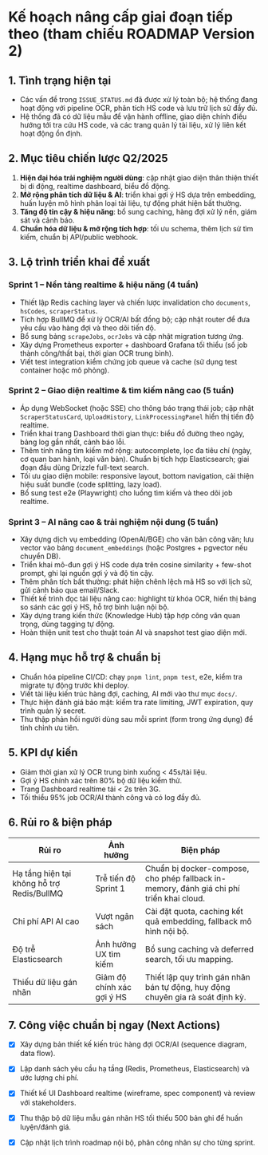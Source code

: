 # Kế hoạch nâng cấp giai đoạn tiếp theo (tham chiếu ROADMAP Version 2)

## 1. Tình trạng hiện tại
- Các vấn đề trong `ISSUE_STATUS.md` đã được xử lý toàn bộ; hệ thống đang hoạt động với pipeline OCR, phân tích HS code và lưu trữ lịch sử đầy đủ.
- Hệ thống đã có dữ liệu mẫu để vận hành offline, giao diện chính điều hướng tới tra cứu HS code, và các trang quản lý tài liệu, xử lý liên kết hoạt động ổn định.

## 2. Mục tiêu chiến lược Q2/2025
1. **Hiện đại hóa trải nghiệm người dùng**: cập nhật giao diện thân thiện thiết bị di động, realtime dashboard, biểu đồ động.
2. **Mở rộng phân tích dữ liệu & AI**: triển khai gợi ý HS dựa trên embedding, huấn luyện mô hình phân loại tài liệu, tự động phát hiện bất thường.
3. **Tăng độ tin cậy & hiệu năng**: bổ sung caching, hàng đợi xử lý nền, giám sát và cảnh báo.
4. **Chuẩn hóa dữ liệu & mở rộng tích hợp**: tối ưu schema, thêm lịch sử tìm kiếm, chuẩn bị API/public webhook.

## 3. Lộ trình triển khai đề xuất
### Sprint 1 – Nền tảng realtime & hiệu năng (4 tuần)
- Thiết lập Redis caching layer và chiến lược invalidation cho `documents`, `hsCodes`, `scraperStatus`.
- Tích hợp BullMQ để xử lý OCR/AI bất đồng bộ; cập nhật router để đưa yêu cầu vào hàng đợi và theo dõi tiến độ.
- Bổ sung bảng `scrapeJobs`, `ocrJobs` và cập nhật migration tương ứng.
- Xây dựng Prometheus exporter + dashboard Grafana tối thiểu (số job thành công/thất bại, thời gian OCR trung bình).
- Viết test integration kiểm chứng job queue và cache (sử dụng test container hoặc mô phỏng).

### Sprint 2 – Giao diện realtime & tìm kiếm nâng cao (5 tuần)
- Áp dụng WebSocket (hoặc SSE) cho thông báo trạng thái job; cập nhật `ScraperStatusCard`, `UploadHistory`, `LinkProcessingPanel` hiển thị tiến độ realtime.
- Triển khai trang Dashboard thời gian thực: biểu đồ đường theo ngày, bảng log gần nhất, cảnh báo lỗi.
- Thêm tính năng tìm kiếm mở rộng: autocomplete, lọc đa tiêu chí (ngày, cơ quan ban hành, loại văn bản). Chuẩn bị tích hợp Elasticsearch; giai đoạn đầu dùng Drizzle full-text search.
- Tối ưu giao diện mobile: responsive layout, bottom navigation, cải thiện hiệu suất bundle (code splitting, lazy load).
- Bổ sung test e2e (Playwright) cho luồng tìm kiếm và theo dõi job realtime.

### Sprint 3 – AI nâng cao & trải nghiệm nội dung (5 tuần)
- Xây dựng dịch vụ embedding (OpenAI/BGE) cho văn bản công văn; lưu vector vào bảng `document_embeddings` (hoặc Postgres + pgvector nếu chuyển DB).
- Triển khai mô-đun gợi ý HS code dựa trên cosine similarity + few-shot prompt, ghi lại nguồn gợi ý và độ tin cậy.
- Thêm phân tích bất thường: phát hiện chênh lệch mã HS so với lịch sử, gửi cảnh báo qua email/Slack.
- Thiết kế trình đọc tài liệu nâng cao: highlight từ khóa OCR, hiển thị bảng so sánh các gợi ý HS, hỗ trợ bình luận nội bộ.
- Xây dựng trang kiến thức (Knowledge Hub) tập hợp công văn quan trọng, dùng tagging tự động.
- Hoàn thiện unit test cho thuật toán AI và snapshot test giao diện mới.

## 4. Hạng mục hỗ trợ & chuẩn bị
- Chuẩn hóa pipeline CI/CD: chạy `pnpm lint`, `pnpm test`, e2e, kiểm tra migrate tự động trước khi deploy.
- Viết tài liệu kiến trúc hàng đợi, caching, AI mới vào thư mục `docs/`.
- Thực hiện đánh giá bảo mật: kiểm tra rate limiting, JWT expiration, quy trình quản lý secret.
- Thu thập phản hồi người dùng sau mỗi sprint (form trong ứng dụng) để tinh chỉnh ưu tiên.

## 5. KPI dự kiến
- Giảm thời gian xử lý OCR trung bình xuống < 45s/tài liệu.
- Gợi ý HS chính xác trên 80% bộ dữ liệu kiểm thử.
- Trang Dashboard realtime tải < 2s trên 3G.
- Tối thiểu 95% job OCR/AI thành công và có log đầy đủ.

## 6. Rủi ro & biện pháp
| Rủi ro | Ảnh hưởng | Biện pháp |
| --- | --- | --- |
| Hạ tầng hiện tại không hỗ trợ Redis/BullMQ | Trễ tiến độ Sprint 1 | Chuẩn bị docker-compose, cho phép fallback in-memory, đánh giá chi phí triển khai cloud. |
| Chi phí API AI cao | Vượt ngân sách | Cài đặt quota, caching kết quả embedding, fallback mô hình nội bộ. |
| Độ trễ Elasticsearch | Ảnh hưởng UX tìm kiếm | Bổ sung caching và deferred search, tối ưu mapping. |
| Thiếu dữ liệu gán nhãn | Giảm độ chính xác gợi ý HS | Thiết lập quy trình gán nhãn bán tự động, huy động chuyên gia rà soát định kỳ. |

## 7. Công việc chuẩn bị ngay (Next Actions)
- [x] Xây dựng bản thiết kế kiến trúc hàng đợi OCR/AI (sequence diagram, data flow).
- [x] Lập danh sách yêu cầu hạ tầng (Redis, Prometheus, Elasticsearch) và ước lượng chi phí.
- [x] Thiết kế UI Dashboard realtime (wireframe, spec component) và review với stakeholders.
- [x] Thu thập bộ dữ liệu mẫu gán nhãn HS tối thiểu 500 bản ghi để huấn luyện/đánh giá.
- [x] Cập nhật lịch trình roadmap nội bộ, phân công nhân sự cho từng sprint.

